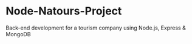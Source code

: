 # Node-Natours-Project
Back-end development for a tourism company using Node.js, Express &amp; MongoDB
